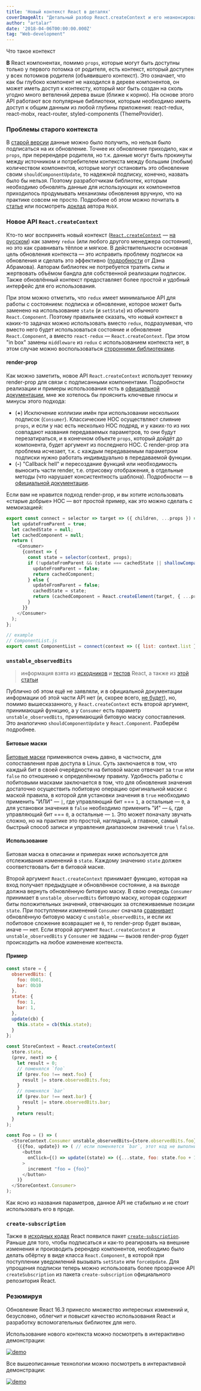 ```yaml
---
title: 'Новый контекст React в деталях'
coverImageAlt: "Детальный разбор React.createContext и его неанонсированных API"
author: "artalar"
date: '2018-04-06T00:00:00.000Z'
tag: "Web-development"
---
```


<Subtitle>Что такое контекст</Subtitle>

**В** React компонентах, помимо `props`, которые могут быть доступны только у первого потомка от родителя, есть контекст, который доступен у всех потомков родителя (объявившего контекст). Это означает, что как бы глубоко компонент не находился в дереве компонентов, он может иметь доступ к контексту, который мог быть создан на сколь угодно много ветвлений дерева выше (ближе к корню). На основе этого API работают все популярные библиотеки, которым необходимо иметь доступ к общим данным из любой глубины приложения: react-redux, react-mobx, react-router, styled-components (ThemeProvider).

### Проблемы старого контекста

В [старой версии](https://reactjs.org/docs/legacy-context.html) данные можно было получить, но нельзя было подписаться на их обновление. Точнее их обновление приходило, как и `props`, при перерендере родителя, но т.к. данные могут быть прокинуты между источником и потребителем контекста между большим (любым) количеством компонентов, которые могут остановить это обновление своим `shouldComponentUpdate`, то надежной подписку, конечно, назвать было бы нельзя. Поэтому разработчикам библиотек, которым необходимо обновлять данные для использующих их компонентов приходилось продумывать механизмы обновления вручную, что на практике совсем не просто. Подробнее об этом можно почитать в [статье](https://medium.com/@mweststrate/how-to-safely-use-react-context-b7e343eff076) или посмотреть [доклад](https://youtu.be/TfxfRkNCnmk) автора `MobX`.

### Новое API `React.createContext`

Кто-то мог воспринять новый контекст ([`React.createContext`](https://reactjs.org/docs/context.html) — [на русском](https://habrahabr.ru/company/ruvds/blog/348862/)) как замену `redux` (или любого другого менеджера состояния), но это как сравнивать тёплое и мягкое. В действительности основная цель обновления контекста — это исправить проблему подписок на обновления и сделать это эффективно ([подробности](https://twitter.com/dan_abramov/status/976486152197812229) от Дэна Абрамова). Авторам библиотек не потребуется тратить силы и жертвовать объёмом бандла для собственной реализации подписок. Также обновлённый контекст предоставляет более простой и удобный интерфейс для его использования.

При этом можно отметить, что `redux` имеет минимальное API для работы с состоянием: подписка и обновление, которое может быть заменено на использование `state` (и `setState`) из обычного `React.Component`. Поэтому правильнее сказать, что новый контекст в каких-то задачах можно использовать вместо `redux`, подразумевая, что вместо него будет использоваться состояние и обновление `React.Component`, а вместо `react-redux` — `React.createContext`. При этом "in box" замены `middleware` из `redux` с использованием контекста нет, в этом случае можно воспользоваться [сторонними библиотеками](https://github.com/didierfranc/react-waterfall#redux-devtools).

#### render-prop

Как можно заметить, новое API `React.createContext` использует технику render-prop для связи с подписанными компонентами. Подробности реализации и примеры использования есть в [официальной документации](https://reactjs.org/docs/render-props.html), мне же хотелось бы прояснить ключевые плюсы и минусы этого подхода:

* (**+**) Исключение коллизии имён при использовании нескольких подписок (`Consumer`). Классические HOC осуществляют слияние `props`, и если у нас есть несколько HOC подряд, и у каких-то из них совпадают названия передаваемых параметров, то они будут перезатираться, и в конечном объекте `props`, который дойдёт до компонента, будет аргумент из последнего HOC. С render-prop эта проблема исчезает, т.к. с каждым передаваемым параметром подписки нужно работать индивидуально в передаваемой функции.
* (**-**) "Сallback hell" и пересоздание функций или необходимость выносить части render, т.е. отрисовку отображения, в отдельные методы (что нарушает консистентность шаблона). Подробности — в [официальной документации](https://reactjs.org/docs/render-props.html#be-careful-when-using-render-props-with-reactpurecomponent).

Если вам не нравится подход render-prop, и вы хотите использовать «старые добрые» HOC — вот простой пример, как это можно сделать с мемоизацией:

```js
export const connect = selector => target => ({ children, ...props }) => {
  let updateFromParent = true;
  let cachedState = null;
  let cachedComponent = null;
  return (
    <Consumer>
      {context => {
        const state = selector(context, props);
        if (!updateFromParent && (state === cachedState || shallowCompare(state, cachedState))) {
          updateFromParent = false;
          return cachedComponent;
        } else {
          updateFromParent = false;
          cachedState = state;
          return (cachedComponent = React.createElement(target, { ...props, ...state }, children));
        }
      }}
    </Consumer>
  );
};

// example
// ComponentList.js
export const ComponentList = connect(context => ({ list: context.list }))(ComponentList_raw);
```

### `unstable_observedBits`

> информация взята из [исходников](https://github.com/facebook/react/blob/4ccf58a94dce323718540b8185a32070ded6094b/packages/react/src/ReactContext.js#L18) и [тестов](https://github.com/facebook/react/blob/4ccf58a94dce323718540b8185a32070ded6094b/packages/react-reconciler/src/__tests__/ReactNewContext-test.internal.js#L498-L526) React, а также из [этой статьи](https://medium.com/@koba04/a-secret-parts-of-react-new-context-api-e9506a4578aa)

Публично об этом ещё не заявляли, и в официальной документации информации об этой части API нет (и, скорее всего, [не будет](https://github.com/facebook/react/issues/12732#issuecomment-395979669)), но, помимо вышесказанного, у `React.createContext` есть второй аргумент, принимающий функцию, а у `Consumer` есть параметр `unstable_observedBits`, принимающий битовую маску сопоставления. Это аналогично `shouldComponentUpdate` у `React.Component`. Разберём подробнее.

#### Битовые маски
[Битовые маски](https://ru.wikipedia.org/wiki/Битовая_маска) применяются очень давно, в частности, для сопоставления прав доступа в Linux. Суть заключается в том, что каждый бит в своей очерёдности на битовой маске отвечает за `true` или `false` по отношению к определённому правилу. Удобность работы с побитовыми масками заключается в том, что для обновления значения достаточно осуществить побитовую операцию оригинальной маски с маской правила, в которой для установки значения в `true` необходимо применить "ИЛИ" — `|`, где управляющий бит === `1`, а остальные — `0`, а для установки значения в `false` необходимо применить "И" — `&`, где управляющий бит === `0`, а остальные — `1`. Это может поначалу звучать сложно, но на практике это простой, наглядный, а главное, самый быстрый способ записи и управления диапазоном значений `true` \ `false`.

#### Использование
Битовая маска в описании и примерах ниже используется для отслеживания изменений в `state`. Каждому значению `state` должен соответствовать бит в битовой маске.

Второй аргумент `React.createContext` принимает функцию, которая на вход получает предыдущее и обновлённое состояние, а на выходе должна вернуть обновлённую битовую маску. В свою очередь `Consumer` принимает в `unstable_observedBits` битовую маску, которая содержит биты положительных значений, отвечающих за отслеживаемые позиции `state`. При поступлении изменений `Consumer` сначала [сравнивает](https://github.com/facebook/react/blob/4ccf58a94dce323718540b8185a32070ded6094b/packages/react-reconciler/src/ReactFiberBeginWork.js#L988) обновлённую битовую маску с `unstable_observedBits`, и если их побитовое сложение возвращает не `0`, то render-prop будет вызван, иначе — нет. Если второй аргумент `React.createContext` и `unstable_observedBits` у `Consumer` не заданы — вызов render-prop будет происходить на любое изменение контекста.

#### Пример

```js
const store = {
  observedBits: {
    foo: 0b01,
    bar: 0b10
  },
  state: {
    foo: 1,
    bar: 1,
  },
  update(cb) {
    this.state = cb(this.state);
  }
};

const StoreContext = React.createContext(
  store.state,
  (prev, next) => {
    let result = 0;
    // поменялся `foo`
    if (prev.foo !== next.foo) {
      result |= store.observedBits.foo;
    }
    // поменялся `bar`
    if (prev.bar !== next.bar) {
      result |= store.observedBits.bar;
    }
    return result;
  }
);

const Foo = () => (
  <StoreContext.Consumer unstable_observedBits={store.observedBits.foo}>
    {({foo, update}) => ( // если поменяется `bar`, этот код не выполнится
      <button
        onClick={() => update((state) => ({...state, foo: state.foo + 1}))}
      >
        increment "foo = {foo}"
      </button>
    )}
  </StoreContext.Consumer>
);
```

Как ясно из названия параметров, данное API не стабильно и не стоит использовать его в проде.

### `create-subscription`

Также в [исходных кодах](https://github.com/facebook/react/tree/master/packages/create-subscription) React появился пакет [`create-subscription`](https://reactjs.org/blog/2018/03/27/update-on-async-rendering.html#adding-event-listeners-or-subscriptions). Раньше для того, чтобы подписаться и как-то реагировать на внешние изменения и производить ререндер компонентов, необходимо было делать обёртку в виде класса `React.Component`, в которой при поступлении уведомлений вызывать `setState` или `forceUpdate`. Для упрощения подписки теперь можно использовать более прозрачное API `createSubscription` из пакета `create-subscription` официального репозитория React.

### Резюмируя

Обновление React 16.3 принесло множество интересных изменений и, безусловно, облегчит и повысит качество использования React и разработку вспомогательных библиотек для него.

Использование нового контекста можно посмотреть в интерактивно демонстрации:

[![demo](https://codesandbox.io/static/img/play-codesandbox.svg)](https://codesandbox.io/s/n3rn49jzz0)

Все вышеописанные технологии можно посмотреть в интерактивной демонстрации:

[![demo](https://codesandbox.io/static/img/play-codesandbox.svg)](https://codesandbox.io/s/2onvlynj1r)
